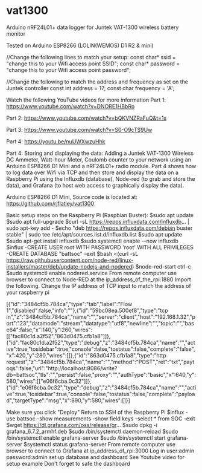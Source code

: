 # vat1300
Arduino nRF24L01+ data logger for Juntek VAT-1300 wireless battery monitor

Tested on Arduino ESP8266 (LOLIN(WEMOS) D1 R2 & mini)

//Change the following lines to match your setup:
const char* ssid = "change this to your Wifi access point SSID";
const char* password = "change this to your Wifi access point password";

//Change the following to match the address and frequency as set on the Juntek controller
const int address = 17;
const char frequency = 'A';


Watch the following YouTube videos for more information
Part 1: https://www.youtube.com/watch?v=DNORE1HBbRo

Part 2: https://www.youtube.com/watch?v=bQKVNZRaFuQ&t=1s

Part 3: https://www.youtube.com/watch?v=S0-O9cTS9Uw

Part 4: https://youtu.be/nuUWXwzuHhk


Part 4: Storing and displaying the data: Adding a Juntek VAT-1300 Wireless DC Ammeter, Watt-hour Meter, Coulomb counter to your network using an Arduino ESP8266 D1 Mini and a nRF24L01+ radio module.
Part 4 shows how to log data over Wifi via TCP and then store and display the data on a Raspberry Pi using the Influxdb (database), Node-red (to grab and store the data), and Grafana (to host web access to graphically display the data).

Arduino ESP8266 D1 Mini, Source code is located at: https://github.com/rjflatley/vat1300

Basic setup steps on the Raspberry Pi (Raspbian Buster):
  $sudo apt update
  $sudo apt full-upgrade
  $curl -sL https://repos.influxdata.com/influxdb... | sudo apt-key add -
  $echo "deb https://repos.influxdata.com/debian buster stable" | sudo tee /etc/apt/sources.list.d/influxdb.list
  $sudo apt update
  $sudo apt-get install influxdb
  $sudo systemctl enable --now influxdb
  $influx
     -CREATE USER root WITH PASSWORD 'root' WITH ALL PRIVILEGES
     -CREATE DATABASE "battsoc"
     -exit
  $bash <(curl -sL https://raw.githubusercontent.com/node-red/linux-installers/master/deb/update-nodejs-and-nodered)
  $node-red-start
  ctrl-c
  $sudo systemctl enable nodered.service
From remote computer use browser to connect to Node-RED at the ip_address_of_the_rpi:1880
Import the following.  Change the IP address of TCP input to match the address of your raspberry pi

[{"id":"3484cf5b.784ca","type":"tab","label":"Flow 1","disabled":false,"info":""},{"id":"59bc08ea.500ef8","type":"tcp in","z":"3484cf5b.784ca","name":"","server":"client","host":"192.168.1.32","port":"23","datamode":"stream","datatype":"utf8","newline":"","topic":"","base64":false,"x":140,"y":260,"wires":[["fac80c1d.a2f52","863d0475.cfb1a8"]]},{"id":"fac80c1d.a2f52","type":"debug","z":"3484cf5b.784ca","name":"","active":true,"tosidebar":true,"console":false,"tostatus":false,"complete":"false","x":420,"y":280,"wires":[]},{"id":"863d0475.cfb1a8","type":"http request","z":"3484cf5b.784ca","name":"","method":"POST","ret":"txt","paytoqs":false,"url":"http://localhost:8086/write?db=battsoc","tls":"","persist":false,"proxy":"","authType":"basic","x":640,"y":580,"wires":[["e06f6cba.0c32"]]},{"id":"e06f6cba.0c32","type":"debug","z":"3484cf5b.784ca","name":"","active":true,"tosidebar":true,"console":false,"tostatus":false,"complete":"payload","targetType":"msg","x":890,"y":580,"wires":[]}]

Make sure you click "Deploy"
Return to SSH of the Raspberry Pi
   $influx
     -use battsoc
     -show measurements
     -show field keys
     -select * from SOC
     -exit
  $wget https://dl.grafana.com/oss/release/gr...
  $sudo dpkg -i grafana_6.7.2_armhf.deb
  $sudo /bin/systemctl daemon-reload
  $sudo /bin/systemctl enable grafana-server
  $sudo /bin/systemctl start grafana-server
  $systemctl status grafana-server
From remote computer use browser to connect to Grafana at ip_address_of_rpi:3000
Log in user:admin password:admin
set up database and dashboard
See Youtube video for setup example
Don't forget to safe the dashboard
